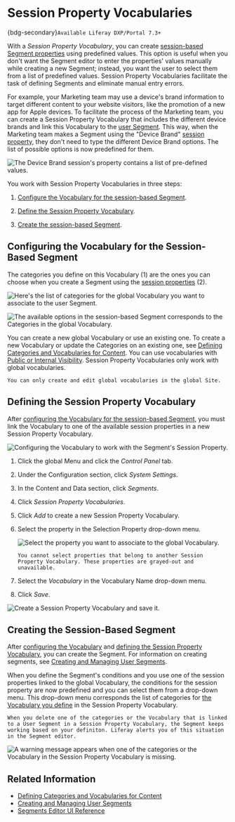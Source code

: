 # Session Property Vocabularies

{bdg-secondary}`Available Liferay DXP/Portal 7.3+`

With a *Session Property Vocabulary*, you can create [session-based Segment properties](../../site-building/personalizing-site-experience/segmentation/segments-editor-ui-reference.md#session-properties) using predefined values. This option is useful when you don't want the Segment editor to enter the properties' values manually while creating a new Segment; instead, you want the user to select them from a list of predefined values. Session Property Vocabularies facilitate the task of defining Segments and eliminate manual entry errors.

For example, your Marketing team may use a device's brand information to target different content to your website visitors, like the promotion of a new app for Apple devices. To facilitate the process of the Marketing team, you can create a Session Property Vocabulary that includes the different device brands and link this Vocabulary to the [user Segment](../../site-building/personalizing-site-experience/segmentation/creating-and-managing-user-segments.md). This way, when the Marketing team makes a Segment using the "Device Brand" [session property](../../site-building/personalizing-site-experience/segmentation/segments-editor-ui-reference.md#session-properties), they don't need to type the different Device Brand options. The list of possible options is now predefined for them.

![The Device Brand session's property contains a list of pre-defined values.](./session-property-vocabularies/images/07.png)

You work with Session Property Vocabularies in three steps:

1. [Configure the Vocabulary for the session-based Segment](#configuring-the-vocabulary-for-the-session-based-segment).

1. [Define the Session Property Vocabulary](#defining-the-session-property-vocabulary).

1. [Create the session-based Segment](#creating-the-session-based-segment).

## Configuring the Vocabulary for the Session-Based Segment

The categories you define on this Vocabulary (1) are the ones you can choose when you create a Segment using the [session properties](../../site-building/personalizing-site-experience/segmentation/segments-editor-ui-reference.md#session-properties) (2).

![Here's the list of categories for the global Vocabulary you want to associate to the user Segment.](./session-property-vocabularies/images/01.png)

![The available options in the session-based Segment corresponds to the Categories in the global Vocabulary.](./session-property-vocabularies/images/02.png)

You can create a new global Vocabulary or use an existing one. To create a new Vocabulary or update the Categories on an existing one, see [Defining Categories and Vocabularies for Content](./defining-categories-and-vocabularies-for-content.md). You can use vocabularies with [Public or Internal Visibility](./organizing-content-with-categories-and-tags.md#vocabulary-visibility). Session Property Vocabularies only work with global vocabularies.

```{note}
You can only create and edit global vocabularies in the global Site.
```

## Defining the Session Property Vocabulary

After [configuring the Vocabulary for the session-based Segment](#configuring-the-vocabulary-for-the-session-based-segment), you must link the Vocabulary to one of the available session properties in a new Session Property Vocabulary.

![Configuring the Vocabulary to work with the Segment's Session Property.](./session-property-vocabularies/images/03.png)

1. Click the global Menu and click the *Control Panel* tab.

1. Under the Configuration section, click *System Settings*.

1. In the Content and Data section, click *Segments*.

1. Click *Session Property Vocabularies*.

1. Click *Add* to create a new Session Property Vocabulary.

1. Select the property in the Selection Property drop-down menu.

    ![Select the property you want to associate to the global Vocabulary.](./session-property-vocabularies/images/06.png)

    ```{note}
    You cannot select properties that belong to another Session Property Vocabulary. These properties are grayed-out and unavailable.
    ```

1. Select the *Vocabulary* in the Vocabulary Name drop-down menu.
1. Click *Save*.

![Create a Session Property Vocabulary and save it.](./session-property-vocabularies/images/05.gif)

## Creating the Session-Based Segment

After [configuring the Vocabulary](#configuring-the-vocabulary-for-the-session-based-segment) and [defining the Session Property Vocabulary](#defining-the-session-property-vocabulary), you can create the Segment. For information on creating segments, see [Creating and Managing User Segments](../../site-building/personalizing-site-experience/segmentation/creating-and-managing-user-segments.md#creating-user-segments).

When you define the Segment's conditions and you use one of the session properties linked to the global Vocabulary, the conditions for the session property are now predefined and you can select them from a drop-down menu. This drop-down menu corresponds the list of categories for [the Vocabulary you define](#defining-the-session-property-vocabulary) in the Session Property Vocabulary.

```{important}
When you delete one of the categories or the Vocabulary that is linked to a User Segment in a Session Property Vocabulary, the Segment keeps working based on your definiton. Liferay alerts you of this situation in the Segment editor.
```

![A warning message appears when one of the categories or the Vocabulary in the Session Property Vocabulary is missing.](./session-property-vocabularies/images/08.png)

## Related Information

- [Defining Categories and Vocabularies for Content](./defining-categories-and-vocabularies-for-content.md)
- [Creating and Managing User Segments](../../site-building/personalizing-site-experience/segmentation/creating-and-managing-user-segments.md#creating-user-segments)
- [Segments Editor UI Reference](../../site-building/personalizing-site-experience/segmentation/segments-editor-ui-reference.md)
